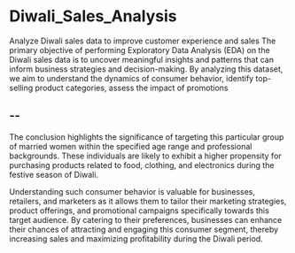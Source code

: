 # Diwali_Sales_Analysis
Analyze Diwali sales data to improve customer experience and sales
The primary objective of performing Exploratory Data Analysis (EDA) on the Diwali sales data is to uncover meaningful insights and patterns that can inform business strategies and decision-making. By analyzing this dataset, we aim to understand the dynamics of consumer behavior, identify top-selling product categories, assess the impact of promotions

--
--
The conclusion highlights the significance of targeting this particular group of married women within the specified age range and professional backgrounds. These individuals are likely to exhibit a higher propensity for purchasing products related to food, clothing, and electronics during the festive season of Diwali.

Understanding such consumer behavior is valuable for businesses, retailers, and marketers as it allows them to tailor their marketing strategies, product offerings, and promotional campaigns specifically towards this target audience. By catering to their preferences, businesses can enhance their chances of attracting and engaging this consumer segment, thereby increasing sales and maximizing profitability during the Diwali period.

